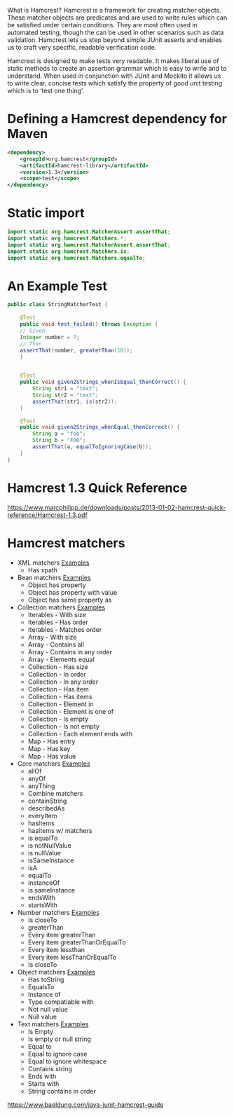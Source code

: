
What is Hamcrest?
Hamcrest is a framework for creating matcher objects. These matcher objects are predicates and are used to write rules which can be satisfied under certain conditions. They are most often used in automated testing, though the can be used in other scenarios such as data validation. Hamcrest lets us step beyond simple JUnit asserts and enables us to craft very specific, readable verification code.

Hamcrest is designed to make tests very readable. It makes liberal use of static methods to create an assertion grammar which is easy to write and to understand. When used in conjunction with JUnit and Mockito it allows us to write clear, concise tests which satisfy the property of good unit testing which is to ‘test one thing’.



# Defining a Hamcrest dependency for Maven
```xml
<dependency>
	<groupId>org.hamcrest</groupId>
	<artifactId>hamcrest-library</artifactId>
	<version>1.3</version>
	<scope>test</scope>
</dependency>
```

# Static import
```java
import static org.hamcrest.MatcherAssert.assertThat;
import static org.hamcrest.Matchers.*;
import static org.hamcrest.MatcherAssert.assertThat;
import static org.hamcrest.Matchers.is;
import static org.hamcrest.Matchers.equalTo;

```

# An Example Test
```java
public class StringMatcherTest {
    
    @Test
	public void test_failed() throws Exception {
	// Given
	Integer number = 7;
	// Then
	assertThat(number, greaterThan(10));
	}


    @Test
	public void given2Strings_whenIsEqual_thenCorrect() {
	    String str1 = "text";
	    String str2 = "text";
	    assertThat(str1, is(str2));
	}

    @Test
    public void given2Strings_whenEqual_thenCorrect() {
        String a = "foo";
        String b = "FOO";
        assertThat(a, equalToIgnoringCase(b));
    }
}
```

# Hamcrest 1.3 Quick Reference
https://www.marcphilipp.de/downloads/posts/2013-01-02-hamcrest-quick-reference/Hamcrest-1.3.pdf

# Hamcrest matchers
* XML matchers [Examples](https://www.leveluplunch.com/java/examples/hamcrest-xml-matchers-junit-testing/)
  * Has xpath
* Bean matchers [Examples](https://www.leveluplunch.com/java/examples/hamcrest-bean-matchers-junit-testing/)
  * Object has property
  * Object has property with value
  * Object has same property as
* Collection matchers [Examples](https://www.leveluplunch.com/java/examples/hamcrest-collection-matchers-junit-testing/)
  * Iterables - With size
  * Iterables - Has order
  * Iterables - Matches order
  * Array - With size
  * Array - Contains all
  * Array - Contains in any order
  * Array - Elements equal
  * Collection - Has size
  * Collection - In order
  * Collection - In any order
  * Collection - Has item
  * Collection - Has items
  * Collection - Element in
  * Collection - Element is one of
  * Collection - Is empty
  * Collection - Is not empty
  * Collection - Each element ends with
  * Map - Has entry
  * Map - Has key
  * Map - Has value
* Core matchers [Examples](https://www.leveluplunch.com/java/examples/hamcrest-core-matchers-junit-testing/)
  * allOf
  * anyOf
  * anyThing
  * Combine matchers
  * containString
  * describedAs
  * everyItem
  * hasItems
  * hasItems w/ matchers
  * is equalTo
  * is notNullValue
  * is nullValue
  * isSameInstance
  * isA
  * equalTo
  * instanceOf
  * is sameInstance
  * endsWith
  * startsWith
* Number matchers [Examples](https://www.leveluplunch.com/java/examples/hamcrest-number-matchers-junit-testing/)
  * Is closeTo
  * greaterThan
  * Every item greaterThan
  * Every item greaterThanOrEqualTo
  * Every item lessthan
  * Every item lessThanOrEqualTo
  * Is closeTo
* Object matchers [Examples](https://www.leveluplunch.com/java/examples/hamcrest-object-matchers-junit-testing/)
  * Has toString
  * EqualsTo
  * Instance of
  * Type compatiable with
  * Not null value
  * Null value
* Text matchers [Examples](https://www.leveluplunch.com/java/examples/hamcrest-text-matchers-junit-testing/)
  * Is Empty
  * Is empty or null string
  * Equal to
  * Equal to ignore case
  * Equal to ignore whitespace
  * Contains string
  * Ends with
  * Starts with
  * String contains in order




https://www.baeldung.com/java-junit-hamcrest-guide
